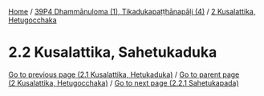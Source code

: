 
[Home](/) / [39P4 Dhammānuloma (1), Tikadukapaṭṭhānapāḷi (4)](../../39P4.md) / [2 Kusalattika, Hetugocchaka](../2.md)

# 2.2 Kusalattika, Sahetukaduka


[Go to previous page (2.1 Kusalattika, Hetukaduka)](2.1.md) / [Go to parent page (2 Kusalattika, Hetugocchaka)](../2.md) / [Go to next page (2.2.1 Sahetukapada)](2.2/2.2.1.md)


